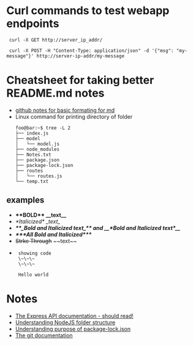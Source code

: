 # Curl commands to test webapp endpoints
```
 curl -X GET http://server_ip_addr/
 
 curl -X POST -H "Content-Type: application/json" -d '{"msg": "my-message"}' http://server-ip-addr/my-message
```
# Cheatsheet for taking better README.md notes
- [github notes for basic formating for md](https://docs.github.com/en/get-started/writing-on-github/getting-started-with-writing-and-formatting-on-github/basic-writing-and-formatting-syntax)
- Linux command for printing directory of folder
    ```console
    foo@bar:~$ tree -L 2
    ├── index.js
    ├── model
    │   └── model.js
    ├── node_modules
    ├── Notes.txt
    ├── package.json
    ├── package-lock.json
    ├── routes
    │   └── routes.js
    └── temp.txt
    ```
## examples
 - **\*\*BOLD\*\* \_\_text\_\_**
 - *\*Italicized\* \_text\_*
 - **_\*\*\_Bold and Italicized text\_\*\* and \_\_\*Bold and Italicized text\*\_\__**
 - ***\*\*\*All Bold and Italicized\*\*\****
 - ~~Strke Through~~ \~\~text\~\~
 - ```
    showing code
    \~\~\~
    \~\~\~
   ```
   ~~~
    Hello world
   ~~~

 


# Notes
- [The Express API documentation - should read!](https://expressjs.com/en/4x/api.html)
- [Understanding NodeJS folder structure](https://www.geeksforgeeks.org/folder-structure-for-a-node-js-project/)
- [Understanding purpose of package-lock.json](https://stackoverflow.com/questions/44297803/what-is-the-role-of-the-package-lock-json)
- [The git documentation](https://git-scm.com/doc)
